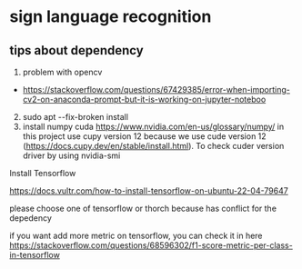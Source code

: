 # sign language recognition


## tips about dependency
1. problem with opencv 
- https://stackoverflow.com/questions/67429385/error-when-importing-cv2-on-anaconda-prompt-but-it-is-working-on-jupyter-noteboo
2. sudo apt --fix-broken install
3. install numpy cuda https://www.nvidia.com/en-us/glossary/numpy/
in this project use cupy version 12 because we use cude version 12 (https://docs.cupy.dev/en/stable/install.html).
To check cuder version driver by using nvidia-smi

Install Tensorflow

https://docs.vultr.com/how-to-install-tensorflow-on-ubuntu-22-04-79647

please choose one of tensorflow or thorch because has conflict for the depedency


if you want add more metric on tensorflow, you can check it in here
https://stackoverflow.com/questions/68596302/f1-score-metric-per-class-in-tensorflow




